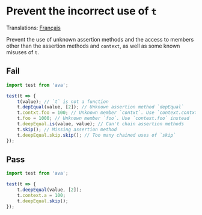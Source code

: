 # Prevent the incorrect use of `t`

Translations: [Français](https://github.com/avajs/ava-docs/blob/master/fr_FR/related/eslint-plugin-ava/docs/rules/use-t-well.md)

Prevent the use of unknown assertion methods and the access to members other than the assertion methods and `context`, as well as some known misuses of `t`.


## Fail

```js
import test from 'ava';

test(t => {
	t(value); // `t` is not a function
	t.depEqual(value, [2]); // Unknown assertion method `depEqual`
	t.contxt.foo = 100; // Unknown member `contxt`. Use `context.contxt` instead
	t.foo = 1000; // Unknown member `foo`. Use `context.foo` instead
	t.deepEqual.is(value, value); // Can't chain assertion methods
	t.skip(); // Missing assertion method
	t.deepEqual.skip.skip(); // Too many chained uses of `skip`
});
```


## Pass

```js
import test from 'ava';

test(t => {
	t.deepEqual(value, [2]);
	t.context.a = 100;
	t.deepEqual.skip();
});
```
